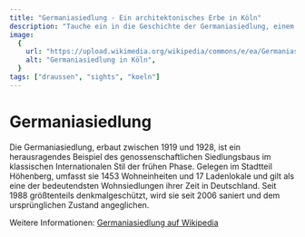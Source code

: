 ```yaml
---
title: "Germaniasiedlung - Ein architektonisches Erbe in Köln"
description: "Tauche ein in die Geschichte der Germaniasiedlung, einem prägenden Beispiel des Siedlungsbaus der 1920er Jahre im Kölner Stadtteil Höhenberg."
image:
  {
    url: "https://upload.wikimedia.org/wikipedia/commons/e/ea/Germaniasiedlung%2C_Weimarer_Stra%C3%9Fe.jpg",
    alt: "Germaniasiedlung in Köln",
  }
tags: ["draussen", "sights", "koeln"]
---
```


# Germaniasiedlung

Die Germaniasiedlung, erbaut zwischen 1919 und 1928, ist ein herausragendes Beispiel des genossenschaftlichen Siedlungsbaus im klassischen Internationalen Stil der frühen Phase. Gelegen im Stadtteil Höhenberg, umfasst sie 1453 Wohneinheiten und 17 Ladenlokale und gilt als eine der bedeutendsten Wohnsiedlungen ihrer Zeit in Deutschland. Seit 1988 größtenteils denkmalgeschützt, wird sie seit 2006 saniert und dem ursprünglichen Zustand angeglichen.

Weitere Informationen: [Germaniasiedlung auf Wikipedia](https://de.wikipedia.org/wiki/Germaniasiedlung)
